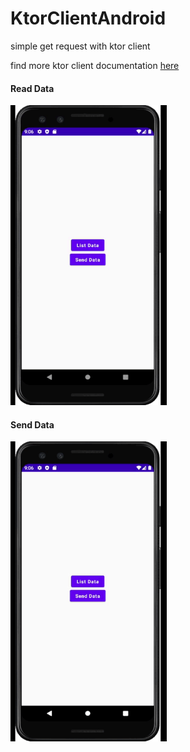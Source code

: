 # KtorClientAndroid
simple get request with ktor client

find more ktor client documentation
[here](https://ktor.io/docs/ktor-client.html)

#### Read Data
<img src="https://github.com/bennyfajri/KtorClientAndroid/blob/master/preview/list_data.gif" alt="drawing" width="250" height="480"/>

#### Send Data
<img src="https://github.com/bennyfajri/KtorClientAndroid/blob/master/preview/send_data.gif" alt="drawing" width="250" height="480"/> 
